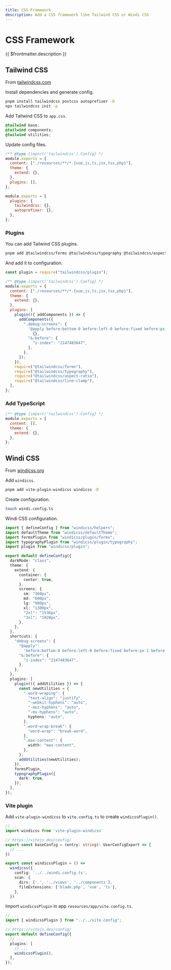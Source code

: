 ```yaml
---
title: CSS Framework
description: Add a CSS framework like Tailwind CSS or Windi CSS
---
```


# CSS Framework

{{ $frontmatter.description }}

## Tailwind CSS

From [tailwindcss.com](https://tailwindcss.com/)

Install dependencies and generate config.

```sh
pnpm install tailwindcss postcss autoprefixer -D
npx tailwindcss init -p
```

Add Tailwind CSS to `app.css`.

```css title="resources/front/css/app.css"
@tailwind base;
@tailwind components;
@tailwind utilities;
```

Update config files.

```js title="tailwind.config.js"
/** @type {import('tailwindcss').Config} */
module.exports = {
  content: ["./resources/**/*.{vue,js,ts,jsx,tsx,php}"],
  theme: {
    extend: {},
  },
  plugins: [],
};
```

```js title="postcss.config.js"
module.exports = {
  plugins: {
    tailwindcss: {},
    autoprefixer: {},
  },
};
```

### Plugins

You can add Tailwind CSS plugins.

```sh
pnpm add @tailwindcss/forms @tailwindcss/typography @tailwindcss/aspect-ratio @tailwindcss/line-clamp -D
```

And add it to configuration.

```js title="tailwind.config.js"
const plugin = require("tailwindcss/plugin");

/** @type {import('tailwindcss').Config} */
module.exports = {
  content: ["./resources/**/*.{vue,js,ts,jsx,tsx,php}"],
  theme: {
    extend: {},
  },
  plugins: [
    plugin(({ addComponents }) => {
      addComponents({
        ".debug-screens": {
          '@apply before:bottom-0 before:left-0 before:fixed before:px-1 before:text-sm before:bg-black before:text-white before:shadow-xl before:content-["screen:_"] sm:before:content-["screen:sm"] md:before:content-["screen:md"] lg:before:content-["screen:lg"] xl:before:content-["screen:xl"] 2xl:before:content-["screen:2xl"]':
            {},
          "&:before": {
            "z-index": "2147483647",
          },
        },
      });
    }),
    require("@tailwindcss/forms"),
    require("@tailwindcss/typography"),
    require("@tailwindcss/aspect-ratio"),
    require("@tailwindcss/line-clamp"),
  ],
};
```

### Add TypeScript

```js title="tailwind.config.js"
/** @type {import('tailwindcss').Config} */
module.exports = {
  content: [],
  theme: {
    extend: {},
  },
};
```

## Windi CSS

From [windicss.org](https://windicss.org/)

Add `windicss`.

```sh
pnpm add vite-plugin-windicss windicss -D
```

Create configuration.

```sh
touch windi.config.ts
```

Windi CSS configuration.

```ts title="windi.config.ts"
import { defineConfig } from "windicss/helpers";
import defaultTheme from "windicss/defaultTheme";
import formsPlugin from "windicss/plugin/forms";
import typographyPlugin from "windicss/plugin/typography";
import plugin from "windicss/plugin";

export default defineConfig({
  darkMode: "class",
  theme: {
    extend: {
      container: {
        center: true,
      },
      screens: {
        sm: "360px",
        md: "600px",
        lg: "900px",
        xl: "1300px",
        "2xl": "1536px",
        "3xl": "1920px",
      },
    },
  },
  shortcuts: {
    "debug-screens": {
      "@apply":
        'before:bottom-0 before:left-0 before:fixed before:px-1 before:text-sm before:bg-black before:text-white before:shadow-xl @sm:before:content-["screen:sm"] @md:before:content-["screen:md"] @lg:before:content-["screen:lg"] @xl:before:content-["screen:xl"] @2xl:before:content-["screen:2xl"] <sm:before:content-["screen:_"]',
      "&:before": {
        "z-index": "2147483647",
      },
    },
  },
  plugins: [
    plugin(({ addUtilities }) => {
      const newUtilities = {
        ".word-wraping": {
          "text-align": "justify",
          "-webkit-hyphens": "auto",
          "-moz-hyphens": "auto",
          "-ms-hyphens": "auto",
          hyphens: "auto",
        },
        ".word-wrap-break": {
          "word-wrap": "break-word",
        },
        ".max-content": {
          width: "max-content",
        },
      };
      addUtilities(newUtilities);
    }),
    formsPlugin,
    typographyPlugin({
      dark: true,
    }),
  ],
});
```

### Vite plugin

Add `vite-plugin-windicss` to `vite.config.ts` to create `windicssPlugin()`.

```ts title="vite.config.ts"
// ...
import windicss from 'vite-plugin-windicss'

// https://vitejs.dev/config/
export const baseConfig = (entry: string): UserConfigExport => {
  // ...
})

export const windicssPlugin = () =>
  windicss({
    config: '../../windi.config.ts',
    scan: {
      dirs: ['.', '../views', '../components'],
      fileExtensions: ['blade.php', 'vue', 'ts'],
    },
  })
```

Import `windicssPlugin` in app `resources/app/vite.config.ts`.

```ts title="resources/views/vite.config.ts"
// ...
import { windicssPlugin } from "../../vite.config";

// https://vitejs.dev/config/
export default defineConfig({
  // ...
  plugins: [
    // ...
    windicssPlugin(),
  ],
});
```

